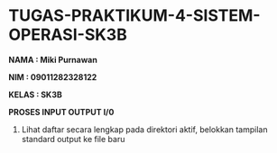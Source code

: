 # TUGAS-PRAKTIKUM-4-SISTEM-OPERASI-SK3B

**NAMA : Miki Purnawan**

**NIM : 09011282328122**

**KELAS : SK3B**

**PROSES INPUT OUTPUT I/0**

1. Lihat daftar secara lengkap pada direktori aktif, belokkan tampilan standard output ke file baru 
